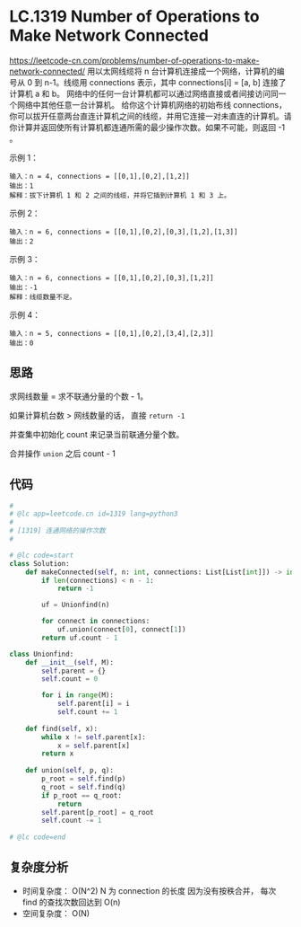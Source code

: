 LC.1319 Number of Operations to Make Network Connected
====
https://leetcode-cn.com/problems/number-of-operations-to-make-network-connected/
用以太网线缆将 n 台计算机连接成一个网络，计算机的编号从 0 到 n-1。线缆用 connections 表示，其中 connections[i] = [a, b] 连接了计算机 a 和 b。
网络中的任何一台计算机都可以通过网络直接或者间接访问同一个网络中其他任意一台计算机。
给你这个计算机网络的初始布线 connections，你可以拔开任意两台直连计算机之间的线缆，并用它连接一对未直连的计算机。请你计算并返回使所有计算机都连通所需的最少操作次数。如果不可能，则返回 -1 。 

示例 1：

    输入：n = 4, connections = [[0,1],[0,2],[1,2]]
    输出：1
    解释：拔下计算机 1 和 2 之间的线缆，并将它插到计算机 1 和 3 上。

示例 2：

    输入：n = 6, connections = [[0,1],[0,2],[0,3],[1,2],[1,3]]
    输出：2

示例 3：

    输入：n = 6, connections = [[0,1],[0,2],[0,3],[1,2]]
    输出：-1
    解释：线缆数量不足。

示例 4：

    输入：n = 5, connections = [[0,1],[0,2],[3,4],[2,3]]
    输出：0

## 思路

求网线数量 = 求不联通分量的个数 - 1。

如果计算机台数 > 网线数量的话， 直接 `return -1`

并查集中初始化 count 来记录当前联通分量个数。

合并操作 `union` 之后 count - 1

## 代码
```python
#
# @lc app=leetcode.cn id=1319 lang=python3
#
# [1319] 连通网络的操作次数
#

# @lc code=start
class Solution:
    def makeConnected(self, n: int, connections: List[List[int]]) -> int:
        if len(connections) < n - 1:
            return -1

        uf = Unionfind(n)

        for connect in connections:
            uf.union(connect[0], connect[1])
        return uf.count - 1

class Unionfind:
    def __init__(self, M):
        self.parent = {}
        self.count = 0

        for i in range(M):
            self.parent[i] = i
            self.count += 1
        
    def find(self, x):
        while x != self.parent[x]:
            x = self.parent[x]
        return x
    
    def union(self, p, q):
        p_root = self.find(p)
        q_root = self.find(q)
        if p_root == q_root:
            return 
        self.parent[p_root] = q_root
        self.count -= 1
    
# @lc code=end

```

## 复杂度分析
- 时间复杂度： O(N^2) N 为 connection 的长度 因为没有按秩合并， 每次 find 的查找次数回达到 O(n)
- 空间复杂度： O(N)
